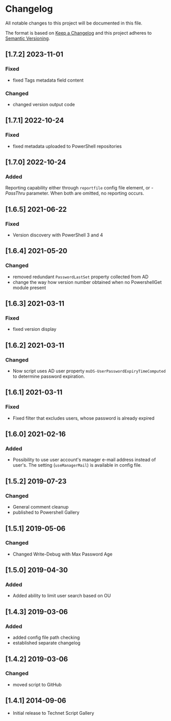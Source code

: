 # Changelog

All notable changes to this project will be documented in this file.

The format is based on [Keep a Changelog](http://keepachangelog.com/en/1.0.0/)
and this project adheres to [Semantic Versioning](http://semver.org/spec/v2.0.0.html).

## [1.7.2] 2023-11-01

### Fixed

- fixed Tags metadata field content

### Changed

- changed version output code

## [1.7.1] 2022-10-24

### Fixed

- fixed metadata uploaded to PowerShell repositories

## [1.7.0] 2022-10-24

### Added

Reporting capability either through `reportfile` config file element,
or _-PassThru_ parameter.  When both are omitted, no reporting occurs.

## [1.6.5] 2021-06-22

### Fixed

- Version discovery with PowerShell 3 and 4

## [1.6.4] 2021-05-20

### Changed

- removed redundant `PasswordLastSet` property collected from AD
- change the way how version number obtained when no PowershellGet module
  present

## [1.6.3] 2021-03-11

### Fixed

- fixed version display

## [1.6.2] 2021-03-11

### Changed

- Now script uses AD user property `msDS-UserPasswordExpiryTimeComputed` to
  determine password expiration.

## [1.6.1] 2021-03-11

### Fixed

- Fixed filter that excludes users, whose password is already expired

## [1.6.0] 2021-02-16

### Added

- Possibility to use user account's manager e-mail address instead of user's.
  The setting (`useManagerMail`) is available in config file.

## [1.5.2] 2019-07-23

### Changed

- General comment cleanup
- published to Powershell Gallery

## [1.5.1] 2019-05-06

### Changed

- Changed Write-Debug with Max Password Age

## [1.5.0] 2019-04-30

### Added

- Added ability to limit user search based on OU

## [1.4.3] 2019-03-06

### Added

- added config file path checking
- established separate changelog

## [1.4.2] 2019-03-06

### Changed

- moved script to GitHub

## [1.4.1] 2014-09-06

- Initial release to Technet Script Gallery
